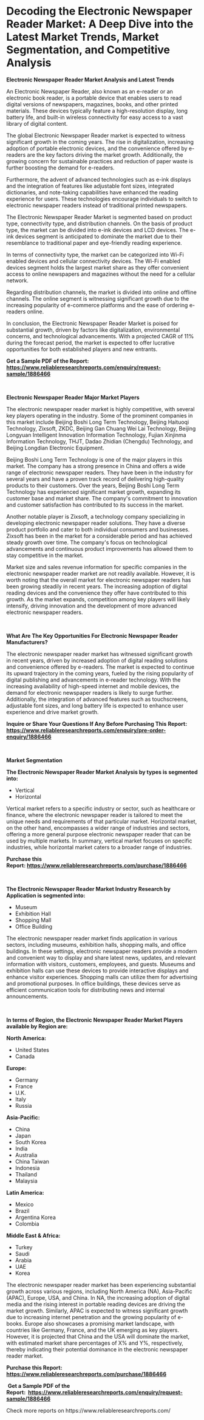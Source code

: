<p><h1>Decoding the Electronic Newspaper Reader Market: A Deep Dive into the Latest Market Trends, Market Segmentation, and Competitive Analysis</h1></p><p><strong>Electronic Newspaper Reader Market Analysis and Latest Trends</strong></p>
<p><p>An Electronic Newspaper Reader, also known as an e-reader or an electronic book reader, is a portable device that enables users to read digital versions of newspapers, magazines, books, and other printed materials. These devices typically feature a high-resolution display, long battery life, and built-in wireless connectivity for easy access to a vast library of digital content.</p><p>The global Electronic Newspaper Reader market is expected to witness significant growth in the coming years. The rise in digitalization, increasing adoption of portable electronic devices, and the convenience offered by e-readers are the key factors driving the market growth. Additionally, the growing concern for sustainable practices and reduction of paper waste is further boosting the demand for e-readers.</p><p>Furthermore, the advent of advanced technologies such as e-ink displays and the integration of features like adjustable font sizes, integrated dictionaries, and note-taking capabilities have enhanced the reading experience for users. These technologies encourage individuals to switch to electronic newspaper readers instead of traditional printed newspapers.</p><p>The Electronic Newspaper Reader Market is segmented based on product type, connectivity type, and distribution channels. On the basis of product type, the market can be divided into e-ink devices and LCD devices. The e-ink devices segment is anticipated to dominate the market due to their resemblance to traditional paper and eye-friendly reading experience.</p><p>In terms of connectivity type, the market can be categorized into Wi-Fi enabled devices and cellular connectivity devices. The Wi-Fi enabled devices segment holds the largest market share as they offer convenient access to online newspapers and magazines without the need for a cellular network.</p><p>Regarding distribution channels, the market is divided into online and offline channels. The online segment is witnessing significant growth due to the increasing popularity of e-commerce platforms and the ease of ordering e-readers online.</p><p>In conclusion, the Electronic Newspaper Reader Market is poised for substantial growth, driven by factors like digitalization, environmental concerns, and technological advancements. With a projected CAGR of 11% during the forecast period, the market is expected to offer lucrative opportunities for both established players and new entrants.</p></p>
<p><strong>Get a Sample PDF of the Report:&nbsp; <a href="https://www.reliableresearchreports.com/enquiry/request-sample/1886466">https://www.reliableresearchreports.com/enquiry/request-sample/1886466</a></strong></p>
<p>&nbsp;</p>
<p><strong>Electronic Newspaper Reader Major Market Players</strong></p>
<p><p>The electronic newspaper reader market is highly competitive, with several key players operating in the industry. Some of the prominent companies in this market include Beijing Boshi Long Term Technology, Beijing Haituoqi Technology, Zixsoft, ZKDC, Beijing Gan Chuang Wei Lai Technology, Beijing Longyuan Intelligent Innovation Information Technology, Fujian Xinjinma Information Technology, THJT, Dadao Zhidian (Chengdu) Technology, and Beijing Longdian Electronic Equipment.</p><p>Beijing Boshi Long Term Technology is one of the major players in this market. The company has a strong presence in China and offers a wide range of electronic newspaper readers. They have been in the industry for several years and have a proven track record of delivering high-quality products to their customers. Over the years, Beijing Boshi Long Term Technology has experienced significant market growth, expanding its customer base and market share. The company's commitment to innovation and customer satisfaction has contributed to its success in the market.</p><p>Another notable player is Zixsoft, a technology company specializing in developing electronic newspaper reader solutions. They have a diverse product portfolio and cater to both individual consumers and businesses. Zixsoft has been in the market for a considerable period and has achieved steady growth over time. The company's focus on technological advancements and continuous product improvements has allowed them to stay competitive in the market.</p><p>Market size and sales revenue information for specific companies in the electronic newspaper reader market are not readily available. However, it is worth noting that the overall market for electronic newspaper readers has been growing steadily in recent years. The increasing adoption of digital reading devices and the convenience they offer have contributed to this growth. As the market expands, competition among key players will likely intensify, driving innovation and the development of more advanced electronic newspaper readers.</p></p>
<p>&nbsp;</p>
<p><strong>What Are The Key Opportunities For Electronic Newspaper Reader Manufacturers?</strong></p>
<p><p>The electronic newspaper reader market has witnessed significant growth in recent years, driven by increased adoption of digital reading solutions and convenience offered by e-readers. The market is expected to continue its upward trajectory in the coming years, fueled by the rising popularity of digital publishing and advancements in e-reader technology. With the increasing availability of high-speed internet and mobile devices, the demand for electronic newspaper readers is likely to surge further. Additionally, the integration of advanced features such as touchscreens, adjustable font sizes, and long battery life is expected to enhance user experience and drive market growth.</p></p>
<p><strong>Inquire or Share Your Questions If Any Before Purchasing This Report: <a href="https://www.reliableresearchreports.com/enquiry/pre-order-enquiry/1886466">https://www.reliableresearchreports.com/enquiry/pre-order-enquiry/1886466</a></strong></p>
<p>&nbsp;</p>
<p><strong>Market Segmentation</strong></p>
<p><strong>The Electronic Newspaper Reader Market Analysis by types is segmented into:</strong></p>
<p><ul><li>Vertical</li><li>Horizontal</li></ul></p>
<p><p>Vertical market refers to a specific industry or sector, such as healthcare or finance, where the electronic newspaper reader is tailored to meet the unique needs and requirements of that particular market. Horizontal market, on the other hand, encompasses a wider range of industries and sectors, offering a more general purpose electronic newspaper reader that can be used by multiple markets. In summary, vertical market focuses on specific industries, while horizontal market caters to a broader range of industries.</p></p>
<p><strong>Purchase this Report:&nbsp;<a href="https://www.reliableresearchreports.com/purchase/1886466">https://www.reliableresearchreports.com/purchase/1886466</a></strong></p>
<p>&nbsp;</p>
<p><strong>The Electronic Newspaper Reader Market Industry Research by Application is segmented into:</strong></p>
<p><ul><li>Museum</li><li>Exhibition Hall</li><li>Shopping Mall</li><li>Office Building</li></ul></p>
<p><p>The electronic newspaper reader market finds application in various sectors, including museums, exhibition halls, shopping malls, and office buildings. In these settings, electronic newspaper readers provide a modern and convenient way to display and share latest news, updates, and relevant information with visitors, customers, employees, and guests. Museums and exhibition halls can use these devices to provide interactive displays and enhance visitor experiences. Shopping malls can utilize them for advertising and promotional purposes. In office buildings, these devices serve as efficient communication tools for distributing news and internal announcements.</p></p>
<p>&nbsp;</p>
<p><strong>In terms of Region, the Electronic Newspaper Reader Market Players available by Region are:</strong></p>
<p>
    <p> <strong> North America: </strong>
        <ul>
            <li>United States</li>
            <li>Canada</li>
        </ul>
        </p> 
    <p> <strong> Europe: </strong>
        <ul>
            <li>Germany</li>
            <li>France</li>
            <li>U.K.</li>
            <li>Italy</li>
            <li>Russia</li>
        </ul>
        </p> 
    <p> <strong> Asia-Pacific: </strong>
        <ul>
            <li>China</li>
            <li>Japan</li>
            <li>South Korea</li>
            <li>India</li>
            <li>Australia</li>
            <li>China Taiwan</li>
            <li>Indonesia</li>
            <li>Thailand</li>
            <li>Malaysia</li>
        </ul>
        </p> 
    <p> <strong> Latin America: </strong>
        <ul>
            <li>Mexico</li>
            <li>Brazil</li>
            <li>Argentina Korea</li>
            <li>Colombia</li>
        </ul>
        </p> 
    <p> <strong> Middle East & Africa: </strong>
        <ul>
            <li>Turkey</li>
            <li>Saudi</li>
            <li>Arabia</li>
            <li>UAE</li>
            <li>Korea</li>
        </ul>
    </p>
    </p>
<p><p>The electronic newspaper reader market has been experiencing substantial growth across various regions, including North America (NA), Asia-Pacific (APAC), Europe, USA, and China. In NA, the increasing adoption of digital media and the rising interest in portable reading devices are driving the market growth. Similarly, APAC is expected to witness significant growth due to increasing internet penetration and the growing popularity of e-books. Europe also showcases a promising market landscape, with countries like Germany, France, and the UK emerging as key players. However, it is projected that China and the USA will dominate the market, with estimated market share percentages of X% and Y%, respectively, thereby indicating their potential dominance in the electronic newspaper reader market.</p></p>
<p><strong>Purchase this Report: <a href="https://www.reliableresearchreports.com/purchase/1886466">https://www.reliableresearchreports.com/purchase/1886466</a></strong></p>
<p>&nbsp;<strong>Get a Sample PDF of the Report:&nbsp;&nbsp;<a href="https://www.reliableresearchreports.com/enquiry/request-sample/1886466">https://www.reliableresearchreports.com/enquiry/request-sample/1886466</a></strong></p>
<p><strong></strong></p>
<p>Check more reports on https://www.reliableresearchreports.com/</p>
